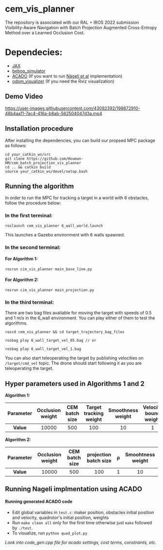 # cem_vis_planner
The repository is associated with our RAL + IROS 2022 submission Visibility-Aware Navigation with Batch Projection Augmented Cross-Entropy Method over a Learned Occlusion Cost.

# Dependecies:

* [JAX](https://github.com/google/jax)
* [bebop_simulator](https://github.com/Houman-HM/bebop_simulator/tree/bebop_hokuyo)
* [ACADO](https://acado.github.io/index.html) (If you want to run [Nägeli et al](https://ieeexplore.ieee.org/document/7847361) implementation)
* [odom_visualizer](https://github.com/HKUST-Aerial-Robotics/plan_utils/tree/master/odom_visualization) (If you need the Rviz visualization)

## Demo Video


https://user-images.githubusercontent.com/43092392/198872910-48b4aa11-7ac4-416a-b8ab-562504047d3a.mp4


## Installation procedure
After installing the dependencies, you can build our propsed MPC package as follows:
``` 
cd your_catkin_ws/src
git clone https://github.com/Houman-HM/cem_batch_projection_vis_planner
cd .. && catkin build
source your_catkin_ws/devel/setup.bash
```
## Running the algorithm

In order to run the MPC for tracking a target in a world with 6 obstacles, follow the procedure below:

### In the first terminal:
```
roslaunch cem_vis_planner 6_wall_world.launch
```

This launches a Gazebo environment with 6 walls spawned.
### In the second terminal:

#### For Algorithm 1:

```
rosrun cim_vis_planner main_base_line.py
```
#### For Algorithm 2:
```
rosrun cim_vis_planner main_projection.py
```

### In the third terminal:

There are two bag files available for moving the target with speeds of 0.5 and 1 m/s in the 6_wall environment. You can play either of them to test the algorithms.

```
roscd cem_vis_planner && cd target_trajectory_bag_files

rosbag play 6_wall_target_vel_05.bag // or

rosbag play 6_wall_target_vel_1.bag
```
You can also start teleoperating the target by publishing velocities on ``` /target/cmd_vel ``` topic. The drone should start following it as you are teleoperating the target.

## Hyper parameters used in Algorithms 1 and 2

**Algorithm 1:**

| **Parameter**  | Occlusion weight | CEM batch size| Target tracking weight| Smoothness weight| Velocity bound weight| Acceleration bound weight|
| :----: | :----: | :----:  | :----:  | :----:  | :----:  | :----:  | 
| **Value** | 10000| 500 | 100 | 10 | 1 | 1 |

**Algorithm 2:** 

| **Parameter** | Occlusion weight | CEM batch size| projection batch size | &rho; | Smoohtness weight|
| :----: | :----: | :----:  | :----:  | :----:  | :----:|
| **Value**| 10000 | 500 | 100 | 1 | 10 |

## Running Nageli implmentation using ACADO
#### Running generated ACADO code
* Edit global variables in ```test.c```: maker position, obstacles initial position and velocity, quadrotor's initial position, weights
* Run ```make clean all``` only for the first time otherwise just ```make``` followed by ```./test```.
* To visualize, run ```python quad_plot.py```

_Look into code_gen.cpp file for acado settings, cost terms, constraints, etc._

